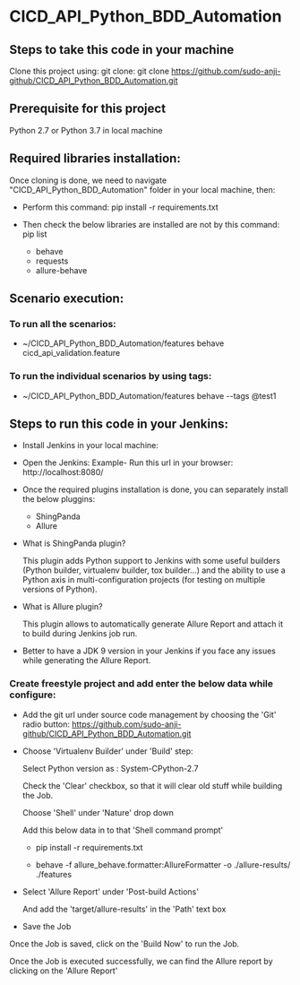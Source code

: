 # CICD_API_Python_BDD_Automation

## Steps to take this code in your machine

Clone this project using: git clone: git clone https://github.com/sudo-anji-github/CICD_API_Python_BDD_Automation.git

## Prerequisite for this project
Python 2.7 or Python 3.7 in local machine

## Required libraries installation:
Once cloning is done, we need to navigate "CICD_API_Python_BDD_Automation" folder in your local machine, then:

- Perform this command: pip install -r requirements.txt

- Then check the below libraries are installed are not by this command: pip list

    - behave
    - requests
    - allure-behave

## Scenario execution:
### To run all the scenarios:

- ~/CICD_API_Python_BDD_Automation/features behave cicd_api_validation.feature

### To run the individual scenarios by using tags:
- ~/CICD_API_Python_BDD_Automation/features behave --tags @test1


## Steps to run this code in your Jenkins:
 - Install Jenkins in your local machine:
 - Open the Jenkins: Example- Run this url in your browser: http://localhost:8080/
 - Once the required plugins installation is done, you can separately install the below pluggins:

    - ShingPanda
    - Allure

 - What is ShingPanda plugin?

   This plugin adds Python support to Jenkins with some useful builders (Python builder, virtualenv builder, tox builder…) and the ability to use a Python axis in multi-configuration projects (for testing on multiple versions of Python).

 - What is Allure plugin?

   This plugin allows to automatically generate Allure Report and attach it to build during Jenkins job run.

 - Better to have a JDK 9 version in your Jenkins if you face any issues while generating the Allure Report.

 ### Create freestyle project and add enter the below data while configure:
 - Add the git url under source code management by choosing the 'Git' radio button:
   https://github.com/sudo-anji-github/CICD_API_Python_BDD_Automation.git
 - Choose 'Virtualenv Builder' under 'Build' step:

   Select Python version as : System-CPython-2.7

   Check the 'Clear' checkbox, so that it will clear old stuff while building the Job.

   Choose 'Shell' under 'Nature' drop down

   Add this below data in to that 'Shell command prompt'

   - pip install -r requirements.txt

   - behave -f allure_behave.formatter:AllureFormatter -o ./allure-results/ ./features

  - Select 'Allure Report' under 'Post-build Actions'

    And add the 'target/allure-results' in the 'Path' text box

  - Save the Job

 Once the Job is saved, click on the 'Build Now' to run the Job.

 Once the Job is executed successfully, we can find the Allure report by clicking on the  'Allure Report'
